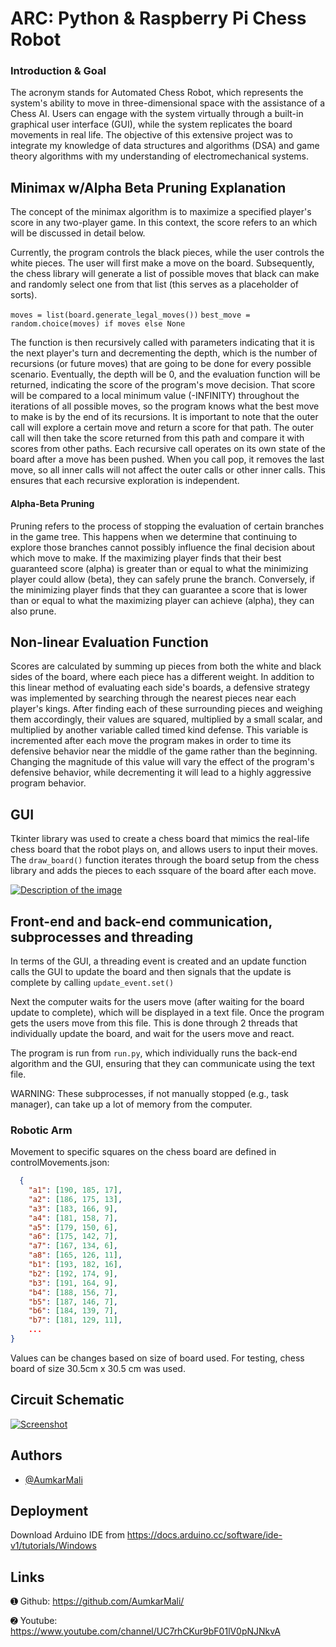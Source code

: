 
# ARC: Python & Raspberry Pi Chess Robot

### Introduction & Goal
The acronym stands for Automated Chess Robot, which represents the system's ability to move in three-dimensional space with the assistance of a Chess AI. Users can engage with the system virtually through a built-in graphical user interface (GUI), while the system replicates the board movements in real life. The objective of this extensive project was to integrate my knowledge of data structures and algorithms (DSA) and game theory algorithms with my understanding of electromechanical systems.

## Minimax w/Alpha Beta Pruning Explanation
The concept of the minimax algorithm is to maximize a specified player's score in any two-player game. In this context, the score refers to an  which will be discussed in detail below.

Currently, the program controls the black pieces, while the user controls the white pieces. The user will first make a move on the board. Subsequently, the chess library will generate a list of possible moves that black can make and randomly select one from that list (this serves as a placeholder of sorts).

`moves = list(board.generate_legal_moves())`
`best_move = random.choice(moves) if moves else None`

The function is then recursively called with parameters indicating that it is the next player's turn and decrementing the depth, which is the number of recursions (or future moves) that are going to be done for every possible scenario. Eventually, the depth will be 0, and the evaluation function will be returned, indicating the score of the program's move decision. That score will be compared to a local minimum value (-INFINITY) throughout the iterations of all possible moves, so the program knows what the best move to make is by the end of its recursions. It is important to note that the outer call will explore a certain move and return a score for that path. The outer call will then take the score returned from this path and compare it with scores from other paths. Each recursive call operates on its own state of the board after a move has been pushed. When you call pop, it removes the last move, so all inner calls will not affect the outer calls or other inner calls. This ensures that each recursive exploration is independent.

#### Alpha-Beta Pruning

Pruning refers to the process of stopping the evaluation of certain branches in the game tree. This happens when we determine that continuing to explore those branches cannot possibly influence the final decision about which move to make. If the maximizing player finds that their best guaranteed score (alpha) is greater than or equal to what the minimizing player could allow (beta), they can safely prune the branch. Conversely, if the minimizing player finds that they can guarantee a score that is lower than or equal to what the maximizing player can achieve (alpha), they can also prune.

## Non-linear Evaluation Function

Scores are calculated by summing up pieces from both the white and black sides of the board, where each piece has a different weight. In addition to this linear method of evaluating each side's boards, a defensive strategy was implemented by searching through the nearest pieces near each player's kings. After finding each of these surrounding pieces and weighing them accordingly, their values are squared, multiplied by a small scalar, and multiplied by another variable called timed kind defense. This variable is incremented after each move the program makes in order to time its defensive behavior near the middle of the game rather than the beginning. Changing the magnitude of this value will vary the effect of the program's defensive behavior, while decrementing it will lead to a highly aggressive program behavior.
    
## GUI

Tkinter library was used to create a chess board that mimics the real-life chess board that the robot plays on, and allows users to input their moves. The `draw_board()` function iterates through the board setup from the chess library and adds the pieces to each ssquare of the board after each move. 


[![Description of the image](https://i.ibb.co/jbQqMGB/Screenshot-2024-09-28-110514.png)](https://ibb.co/mb2dqt1)



## Front-end and back-end communication, subprocesses and threading
In terms of the GUI, a threading event is created and an update function calls the GUI to update the board and then signals that the update is complete by calling `update_event.set()`

Next the computer waits for the users move (after waiting for the board update to complete), which will be displayed in a text file. Once the program gets the users move from this file. This is done through 2 threads that individually update the board, and wait for the users move and react.

The program is run from `run.py`, which individually runs the back-end algorithm and the GUI, ensuring that they can communicate using the text file.

WARNING: These subprocesses, if not manually stopped (e.g., task manager), can take up a lot of memory from the computer.

### Robotic Arm

Movement to specific squares on the chess board are defined in controlMovements.json:


```json
  {
    "a1": [190, 185, 17],
    "a2": [186, 175, 13],
    "a3": [183, 166, 9],
    "a4": [181, 158, 7],
    "a5": [179, 150, 6],
    "a6": [175, 142, 7],
    "a7": [167, 134, 6],
    "a8": [165, 126, 11],
    "b1": [193, 182, 16],
    "b2": [192, 174, 9],
    "b3": [191, 164, 9],
    "b4": [188, 156, 7],
    "b5": [187, 146, 7],
    "b6": [184, 139, 7],
    "b7": [181, 129, 11],
    ...
}
```
Values can be changes based on size of board used. For testing, chess board of size 30.5cm x 30.5 cm was used.

## Circuit Schematic
[![Screenshot](https://i.ibb.co/4T75RhJ/Screenshot-2024-09-28-112310.png)](https://ibb.co/vPHK40D)


## Authors

- [@AumkarMali](https://ibb.co/X4hXB1d)


## Deployment

Download Arduino IDE from https://docs.arduino.cc/software/ide-v1/tutorials/Windows

## Links

➊ Github: https://github.com/AumkarMali/

➋ Youtube: https://www.youtube.com/channel/UC7rhCKur9bF01lV0pNJNkvA

